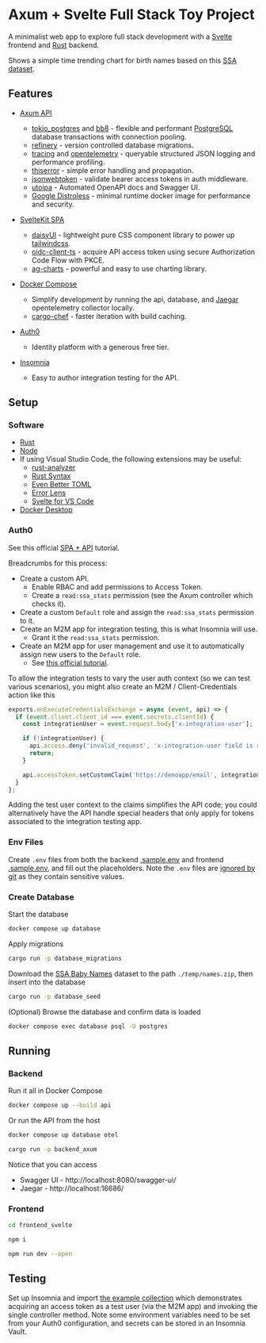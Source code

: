# Axum + Svelte Full Stack Toy Project

A minimalist web app to explore full stack development with a [Svelte](https://svelte.dev/) frontend and [Rust](https://www.rust-lang.org/) backend.  

Shows a simple time trending chart for birth names based on this [SSA dataset](https://catalog.data.gov/dataset/baby-names-from-social-security-card-applications-national-data).

## Features 

- [Axum API](https://github.com/tokio-rs/axum/tree/main/axum)
   - [tokio_postgres](https://docs.rs/tokio-postgres/latest/tokio_postgres/) and [bb8](https://crates.io/crates/bb8) - flexible and performant [PostgreSQL](https://www.postgresql.org/) database transactions with connection pooling.
   - [refinery](https://github.com/rust-db/refinery) - version controlled database migrations.
   - [tracing](https://crates.io/crates/tracing) and [opentelemetry](https://crates.io/crates/opentelemetry) - queryable structured JSON logging and performance profiling.
   - [thiserror](https://docs.rs/thiserror/latest/thiserror/) - simple error handling and propagation.
   - [jsonwebtoken](https://crates.io/crates/jsonwebtoken) - validate bearer access tokens in auth middleware.
   - [utoipa](https://github.com/juhaku/utoipa) - Automated OpenAPI docs and Swagger UI.
   - [Google Distroless](https://github.com/GoogleContainerTools/distroless) - minimal runtime docker image for performance and security.
- [SvelteKit SPA](https://svelte.dev/docs/kit/introduction)
   - [daisyUI](https://daisyui.com/) - lightweight pure CSS component library to power up [tailwindcss](https://tailwindcss.com).
   - [oidc-client-ts](https://github.com/authts/oidc-client-ts) - acquire API access token using secure Authorization Code Flow with PKCE.
   - [ag-charts](https://www.ag-grid.com/charts/) - powerful and easy to use charting library.

- [Docker Compose](https://docs.docker.com/compose/)
   - Simplify development by running the api, database, and [Jaegar](https://www.jaegertracing.io/docs/1.21/deployment/opentelemetry/) opentelemetry collector locally.
   - [cargo-chef](https://github.com/LukeMathWalker/cargo-chef) - faster iteration with build caching.
- [Auth0](https://auth0.com/) 
   - Identity platform with a generous free tier.
- [Insomnia](https://insomnia.rest/)
   - Easy to author integration testing for the API.

## Setup

### Software 

- [Rust](https://www.rust-lang.org/learn/get-started)
- [Node](https://nodejs.org/en/download/)
- If using Visual Studio Code, the following extensions may be useful:
   - [rust-analyzer](https://marketplace.visualstudio.com/items?itemName=rust-lang.rust-analyzer)
   - [Rust Syntax](https://marketplace.visualstudio.com/items?itemName=dustypomerleau.rust-syntax)
   - [Even Better TOML](https://marketplace.visualstudio.com/items?itemName=tamasfe.even-better-toml)
   - [Error Lens](https://marketplace.visualstudio.com/items?itemName=usernamehw.errorlens)
   - [Svelte for VS Code](https://marketplace.visualstudio.com/items?itemName=svelte.svelte-vscode)
- [Docker Desktop](https://www.docker.com/products/docker-desktop/)

### Auth0

See this official [SPA + API](https://auth0.com/docs/get-started/architecture-scenarios/spa-api) tutorial.  

Breadcrumbs for this process:

- Create a custom API.
   - Enable RBAC and add permissions to Access Token.
   - Create a `read:ssa_stats` permission (see the Axum controller which checks it).
- Create a custom `Default` role and assign the `read:ssa_stats` permission to it.
- Create an M2M app for integration testing, this is what Insomnia will use.
   - Grant it the `read:ssa_stats` permission.
- Create an M2M app for user management and use it to automatically assign new users to the `Default` role.
   - See [this official tutorial](https://auth0.com/blog/assign-default-role-on-sign-up-with-actions/).

To allow the integration tests to vary the user auth context (so we can test various scenarios), you might also create an M2M / Client-Credentials action like this

```js
exports.onExecuteCredentialsExchange = async (event, api) => {
  if (event.client.client_id === event.secrets.clientId) {
    const integrationUser = event.request.body['x-integration-user'];

    if (!integrationUser) {
      api.access.deny('invalid_request', 'x-integration-user field is required.');
      return;
    }

    api.accessToken.setCustomClaim('https://demoapp/email', integrationUser);
  }
};
```

Adding the test user context to the claims simplifies the API code; you could alternatively have the API handle special headers that only apply for tokens associated to the integration testing app.

### Env Files

Create `.env` files from both the backend [.sample.env](./.sample.env) and frontend [.sample.env](./frontend_svelte/.sample.env), and fill out the placeholders.  Note the `.env` files are [ignored by git](./.gitignore) as they contain sensitive values.

### Create Database

Start the database

```sh
docker compose up database
```

Apply migrations

```sh
cargo run -p database_migrations
```

Download the [SSA Baby Names](https://catalog.data.gov/dataset/baby-names-from-social-security-card-applications-national-data) dataset to the path `./temp/names.zip`, then insert into the database

```sh
cargo run -p database_seed
```

(Optional) Browse the database and confirm data is loaded

```sh
docker compose exec database psql -U postgres
```

## Running

### Backend

Run it all in Docker Compose

```sh
docker compose up --build api
```

Or run the API from the host

```sh
docker compose up database otel

cargo run -p backend_axum
```

Notice that you can access
   - Swagger UI - http://localhost:8080/swagger-ui/
   - Jaegar - http://localhost:16686/

### Frontend

```sh
cd frontend_svelte

npm i

npm run dev --open
```

## Testing

Set up Insomnia and import [the example collection](integration_tests/Insomnia_API_Testing.yaml) which demonstrates acquiring an access token as a test user (via the M2M app) and invoking the single controller method.  Note some environment variables need to be set from your Auth0 configuration, and secrets can be stored in an Insomnia Vault.